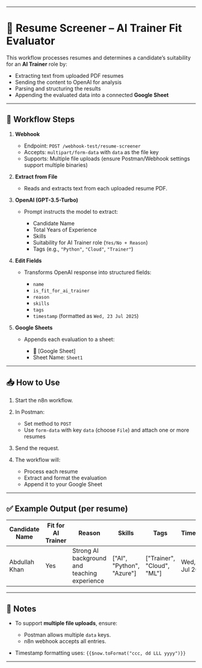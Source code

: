 
---

# 🧠 Resume Screener – AI Trainer Fit Evaluator

This workflow processes resumes and determines a candidate’s suitability for an **AI Trainer** role by:

* Extracting text from uploaded PDF resumes
* Sending the content to OpenAI for analysis
* Parsing and structuring the results
* Appending the evaluated data into a connected **Google Sheet**

---

## 🚀 Workflow Steps

1. **Webhook**

   * Endpoint: `POST /webhook-test/resume-screener`
   * Accepts: `multipart/form-data` with `data` as the file key
   * Supports: Multiple file uploads (ensure Postman/Webhook settings support multiple binaries)

2. **Extract from File**

   * Reads and extracts text from each uploaded resume PDF.

3. **OpenAI (GPT-3.5-Turbo)**

   * Prompt instructs the model to extract:

     * Candidate Name
     * Total Years of Experience
     * Skills
     * Suitability for AI Trainer role (`Yes/No + Reason`)
     * Tags (e.g., `"Python"`, `"Cloud"`, `"Trainer"`)

4. **Edit Fields**

   * Transforms OpenAI response into structured fields:

     * `name`
     * `is_fit_for_ai_trainer`
     * `reason`
     * `skills`
     * `tags`
     * `timestamp` (formatted as `Wed, 23 Jul 2025`)

5. **Google Sheets**

   * Appends each evaluation to a sheet:

     * 🔗 [Google Sheet]
     * Sheet Name: `Sheet1`

---

## 📥 How to Use

1. Start the n8n workflow.
2. In Postman:

   * Set method to `POST`
   * Use `form-data` with key `data` (choose `File`) and attach one or more resumes
3. Send the request.
4. The workflow will:

   * Process each resume
   * Extract and format the evaluation
   * Append it to your Google Sheet

---

## ✅ Example Output (per resume)

| Candidate Name | Fit for AI Trainer | Reason                                       | Skills                     | Tags                        | Timestamp        |
|----------------| ------------------ | -------------------------------------------- | -------------------------- | --------------------------- | ---------------- |
| Abdullah Khan  | Yes                | Strong AI background and teaching experience | \["AI", "Python", "Azure"] | \["Trainer", "Cloud", "ML"] | Wed, 23 Jul 2025 |

---

## 🔧 Notes

* To support **multiple file uploads**, ensure:

  * Postman allows multiple `data` keys.
  * n8n webhook accepts all entries.
* Timestamp formatting uses: `{{$now.toFormat("ccc, dd LLL yyyy")}}`

---
